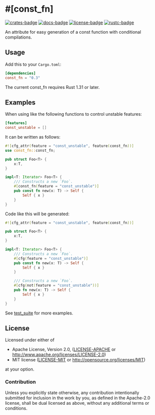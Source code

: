 # \#\[const\_fn\]

[![crates-badge]][crates-url]
[![docs-badge]][docs-url]
[![license-badge]][license]
[![rustc-badge]][rustc-url]

[crates-badge]: https://img.shields.io/crates/v/const_fn.svg
[crates-url]: https://crates.io/crates/const_fn/
[docs-badge]: https://docs.rs/const_fn/badge.svg
[docs-url]: https://docs.rs/const_fn/
[license-badge]: https://img.shields.io/crates/l/const_fn.svg
[license]: #license
[rustc-badge]: https://img.shields.io/badge/rustc-1.31+-lightgray.svg
[rustc-url]: https://blog.rust-lang.org/2018/12/06/Rust-1.31-and-rust-2018.html

An attribute for easy generation of a const function with conditional compilations.

## Usage

Add this to your `Cargo.toml`:

```toml
[dependencies]
const_fn = "0.3"
```

The current const_fn requires Rust 1.31 or later.

## Examples

When using like the following functions to control unstable features:

```toml
[features]
const_unstable = []
```

It can be written as follows:

```rust
#![cfg_attr(feature = "const_unstable", feature(const_fn))]
use const_fn::const_fn;

pub struct Foo<T> {
    x:T,
}

impl<T: Iterator> Foo<T> {
    /// Constructs a new `Foo`.
    #[const_fn(feature = "const_unstable")]
    pub const fn new(x: T) -> Self {
        Self { x }
    }
}
```

Code like this will be generated:

```rust
#![cfg_attr(feature = "const_unstable", feature(const_fn))]

pub struct Foo<T> {
    x:T,
}

impl<T: Iterator> Foo<T> {
    /// Constructs a new `Foo`.
    #[cfg(feature = "const_unstable")]
    pub const fn new(x: T) -> Self {
        Self { x }
    }

    /// Constructs a new `Foo`.
    #[cfg(not(feature = "const_unstable"))]
    pub fn new(x: T) -> Self {
        Self { x }
    }
}
```

See [test_suite] for more examples.

[test_suite]: https://github.com/taiki-e/const_fn/tree/master/test_suite

## License

Licensed under either of

* Apache License, Version 2.0, ([LICENSE-APACHE](LICENSE-APACHE) or <http://www.apache.org/licenses/LICENSE-2.0>)
* MIT license ([LICENSE-MIT](LICENSE-MIT) or <http://opensource.org/licenses/MIT>)

at your option.

### Contribution

Unless you explicitly state otherwise, any contribution intentionally submitted for inclusion in the work by you, as defined in the Apache-2.0 license, shall be dual licensed as above, without any additional terms or conditions.
